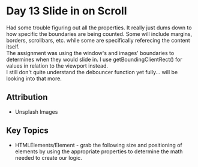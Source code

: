 # Day 13 Slide in on Scroll

Had some trouble figuring out all the properties. It really just dums down to how specific the boundaries are being counted. Some will include margins, borders, scrollbars, etc. while some are specifically referecing the content itself.  
The assignment was using the window's and images' boundaries to determines when they would slide in. I use getBoundingClientRect() for values in relation to the viewport instead.  
I still don't quite understand the debouncer function yet fully... will be looking into that more. 

## Attribution
* Unsplash Images


## Key Topics
* HTMLElements/Element - grab the following size and positioning of elements by using the appropriate properties to determine the math needed to create our logic. 

